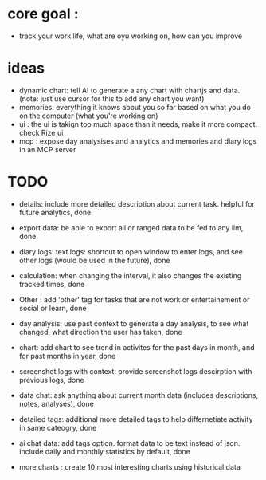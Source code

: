 

# core goal : 
- track your work life, what are oyu working on, how can you improve 


# ideas 


- dynamic chart: tell AI to generate a any chart with chartjs and data. (note: just use cursor for this to add any chart you want)
- memories: everything it knows about  you so far based on what you do on the computer  (what you're working on) 
- ui : the ui is takign too much space than it needs, make it more compact. check Rize ui 
- mcp : expose day analysises and analytics and memories and diary logs in an MCP server 

# TODO 
- details: include more detailed description about current task. helpful for future analytics, done 
- export data: be able to export all or ranged data to be fed to any llm, done 
- diary logs: text logs: shortcut to open window to enter logs, and see other logs (would be used in the future), done 
- calculation: when changing the interval, it also changes the existing tracked times, done 
- Other : add 'other' tag for tasks that are not work or entertainement or social or learn, done 
- day analysis: use past context to generate a day analysis, to see what changed, what direction the user has taken, done
- chart: add chart to see trend in activites for the past days in month, and for past months in year, done 
- screenshot logs with context: provide screenshot logs descirption with previous logs, done 
- data chat: ask anything about current month data (includes descriptions, notes, analyses), done 
- detailed tags: additional more detailed tags to help differnetiate activity in same cateogry, done 
- ai chat data: add tags option. format data to be text instead of json.  include daily and monthly statistics by default, done 


- more charts : create 10 most interesting charts using historical data 
